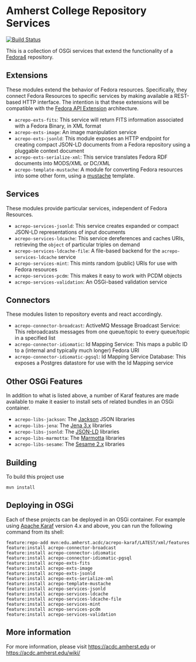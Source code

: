 Amherst College Repository Services
===================================

[![Build Status](https://travis-ci.org/acoburn/repository-extension-services.png?branch=master)](https://travis-ci.org/acoburn/repository-extension-services)

This is a collection of OSGi services that extend the functionality of a [Fedora4](https://wiki.duraspace.org/display/FF/Fedora+Repository+Home) repository.

Extensions
----------

These modules extend the behavior of Fedora resources. Specifically, they connect Fedora Resources to specific services
by making available a REST-based HTTP interface. The intention is that these extensions will be compatible with the
[Fedora API Extension](https://wiki.duraspace.org/display/FF/Design+-+API+Extension+Architecture) architecture.

* `acrepo-exts-fits`: This service will return FITS information associated with a Fedora Binary, in XML format
* `acrepo-exts-image`: An image manipulation service
* `acrepo-exts-jsonld`: This module exposes an HTTP endpoint for creating compact JSON-LD documents from a Fedora repository using a pluggable context document
* `acrepo-exts-serialize-xml`: This service translates Fedora RDF documents into MODS/XML or DC/XML
* `acrepo-template-mustache`: A module for converting Fedora resources into some other form, using a [mustache](https://mustache.github.io/) template.

Services
--------

These modules provide particular services, independent of Fedora Resources.

* `acrepo-services-jsonld`: This service creates expanded or compact JSON-LD representations of input documents
* `acrepo-services-ldcache`: This service dereferences and caches URIs, retrieving the `object` of particular triples on demand
* `acrepo-services-ldcache-file`: A file-based backend for the `acrepo-services-ldcache` service
* `acrepo-services-mint`: This mints random (public) URIs for use with Fedora resources
* `acrepo-services-pcdm`: This makes it easy to work with PCDM objects
* `acrepo-services-validation`: An OSGi-based validation service

Connectors
----------

These modules listen to repository events and react accordingly.

* `acrepo-connector-broadcast`: ActiveMQ Message Broadcast Service:  This rebroadcasts messages from one queue/topic to every queue/topic in a specified list
* `acrepo-connector-idiomatic`: Id Mapping Service: This maps a public ID to a (internal and typically much longer) Fedora URI
* `acrepo-connector-idiomatic-pgsql`: Id Mapping Service Database: This exposes a Postgres datastore for use with the Id Mapping service

Other OSGi Features
-------------------

In addition to what is listed above, a number of Karaf features are made available to make it easier to install
sets of related bundles in an OSGi container.

* `acrepo-libs-jackson`: The [Jackson](http://wiki.fasterxml.com/JacksonHome) JSON libraries
* `acrepo-libs-jena`: The [Jena 3.x](http://jena.apache.org/) libraries
* `acrepo-libs-jsonld`: The [JSON-LD](https://github.com/jsonld-java/jsonld-java) libraries
* `acrepo-libs-marmotta`: The [Marmotta](http://marmotta.apache.org) libraries
* `acrepo-libs-sesame`: The [Sesame 2.x](http://rdf4j.org/) libraries

Building
--------

To build this project use

    mvn install

Deploying in OSGi
-----------------

Each of these projects can be deployed in an OSGi container. For example using
[Apache Karaf](http://karaf.apache.org) version 4.x and above, you can run the following
command from its shell:

    feature:repo-add mvn:edu.amherst.acdc/acrepo-karaf/LATEST/xml/features
    feature:install acrepo-connector-broadcast
    feature:install acrepo-connector-idiomatic
    feature:install acrepo-connector-idiomatic-pgsql
    feature:install acrepo-exts-fits
    feature:install acrepo-exts-image
    feature:install acrepo-exts-jsonld
    feature:install acrepo-exts-serialize-xml
    feature:install acrepo-template-mustache
    feature:install acrepo-services-jsonld
    feature:install acrepo-services-ldcache
    feature:install acrepo-services-ldcache-file
    feature:install acrepo-services-mint
    feature:install acrepo-services-pcdm
    feature:install acrepo-services-validation

More information
----------------

For more information, please visit https://acdc.amherst.edu or https://acdc.amherst.edu/wiki/

